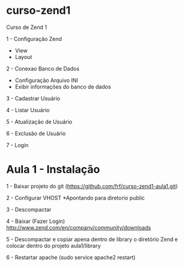 curso-zend1
===========

Curso de Zend 1

1 - Configuração Zend
  - View
  - Layout

2 - Conexao Banco de Dados
  - Configuração Arquivo INI
  - Exibir informações do banco de dados

3 - Cadastrar Usuário

4 - Listar Usuário

5 - Atualização de Usuário

6 - Exclusão de Usuário

7 - Login
    
Aula 1 - Instalação
====================

1 - Baixar projeto do git (https://github.com/frf/curso-zend1-aula1.git)

2 - Configurar VHOST *Apontando para diretorio public

3 - Descompactar 

4 - Baixar (Fazer Login) http://www.zend.com/en/company/community/downloads

5 - Descompactar e copiar apena dentro de library o diretório Zend e colocar dentro do projeto aula1/library

6 - Restartar apache (sudo service apache2 restart)










